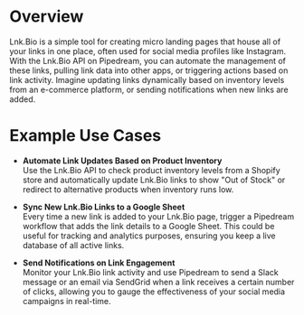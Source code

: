 # Overview

Lnk.Bio is a simple tool for creating micro landing pages that house all of your links in one place, often used for social media profiles like Instagram. With the Lnk.Bio API on Pipedream, you can automate the management of these links, pulling link data into other apps, or triggering actions based on link activity. Imagine updating links dynamically based on inventory levels from an e-commerce platform, or sending notifications when new links are added.

# Example Use Cases

- **Automate Link Updates Based on Product Inventory**  
  Use the Lnk.Bio API to check product inventory levels from a Shopify store and automatically update Lnk.Bio links to show "Out of Stock" or redirect to alternative products when inventory runs low.

- **Sync New Lnk.Bio Links to a Google Sheet**  
  Every time a new link is added to your Lnk.Bio page, trigger a Pipedream workflow that adds the link details to a Google Sheet. This could be useful for tracking and analytics purposes, ensuring you keep a live database of all active links.

- **Send Notifications on Link Engagement**  
  Monitor your Lnk.Bio link activity and use Pipedream to send a Slack message or an email via SendGrid when a link receives a certain number of clicks, allowing you to gauge the effectiveness of your social media campaigns in real-time.
